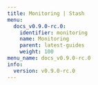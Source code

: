 ```yaml
---
title: Monitoring | Stash
menu:
  docs_v0.9.0-rc.0:
    identifier: monitoring
    name: Monitoring
    parent: latest-guides
    weight: 100
menu_name: docs_v0.9.0-rc.0
info:
  version: v0.9.0-rc.0
---
```


